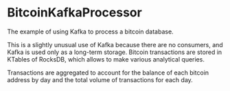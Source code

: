 # BitcoinKafkaProcessor

<p>
The example of using Kafka to process a bitcoin database. 
</p>
<p>
This is a slightly unusual use of Kafka because there are no consumers, and Kafka is used only as a long-term storage. 
Bitcoin transactions are stored in KTables of RocksDB, which allows to make various analytical queries. 
</p>
<p>
Transactions are aggregated to account for the balance of each bitcoin address by day and the total volume of 
transactions for each day.
</p>
